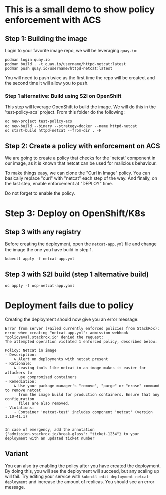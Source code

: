 # This is a small demo to show policy enforcement with ACS

## Step 1: Building the image

Login to your favorite image repo, we will be leveraging `quay.io`:
```
podman login quay.io
podman build . -t quay.io/username/httpd-netcat:latest
podman push quay.io/username/httpd-netcat:latest
```
You will need to push twice as the first time the repo will be created, and the second time it will allow you to push.

### Step 1 alternative: Build using S2I on OpenShift

This step will leverage OpenShift to build the image. We will do this in the 'test-policy-acs' project. From this folder do the following:
```
oc new-project test-policy-acs
oc new-build --binary --strategy=docker --name httpd-netcat
oc start-build httpd-netcat --from-dir . -F
```
## Step 2: Create a policy with enforcement on ACS
We are going to create a policy that checks for the 'netcat' component in our image, as it is known that netcat can be used for malicious behaviour.

To make things easy, we can clone the "Curl in Image" policy. You can basically replace "curl" with "netcat" each step of the way. And finally, on the last step, enable enforcement at "DEPLOY" time.

Do not forget to enable the policy.

# Step 3: Deploy on OpenShift/K8s
## Step 3 with any registry
Before creating the deployment, open the `netcat-app.yml` file and change the image the one you have build in step 1.
```
kubectl apply -f netcat-app.yml
```
## Step 3 with S2I build (step 1 alternative build)
```
oc apply -f ocp-netcat-app.yaml
```

# Deployment fails due to policy
Creating the deployment should now give you an error message:
```
Error from server (Failed currently enforced policies from StackRox): error when creating "netcat-app.yml": admission webhook "policyeval.stackrox.io" denied the request:
The attempted operation violated 1 enforced policy, described below:

Policy: Netcat in image
- Description:
    ↳ Alert on deployments with netcat present
- Rationale:
    ↳ Leaving tools like netcat in an image makes it easier for attackers to
      use compromised containers
- Remediation:
    ↳ Use your package manager's "remove", "purge" or "erase" command to remove netcat
      from the image build for production containers. Ensure that any configuration
      files are also removed.
- Violations:
    - Container 'netcat-test' includes component 'netcat' (version 1.10-41.1)


In case of emergency, add the annotation {"admission.stackrox.io/break-glass": "ticket-1234"} to your deployment with an updated ticket number
```

## Variant
You can also try enabling the policy after you have created the deployment. By doing this, you will see the deployment will succeed, but any scaling up will fail. Try editing your service with `kubectl edit deployment netcat-deployment` and increase the amount of replicas. You should see an error message.
